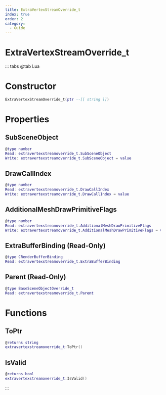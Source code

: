 ```yaml
---
title: ExtraVertexStreamOverride_t
index: true
order: 2
category:
  - Guide
---
```


# ExtraVertexStreamOverride_t

::: tabs
@tab Lua
# Constructor
```lua
ExtraVertexStreamOverride_t(ptr --[[ string ]])
```
# Properties
## SubSceneObject 
```lua
@type number
Read: extravertexstreamoverride_t.SubSceneObject
Write: extravertexstreamoverride_t.SubSceneObject = value
```
## DrawCallIndex 
```lua
@type number
Read: extravertexstreamoverride_t.DrawCallIndex
Write: extravertexstreamoverride_t.DrawCallIndex = value
```
## AdditionalMeshDrawPrimitiveFlags 
```lua
@type number
Read: extravertexstreamoverride_t.AdditionalMeshDrawPrimitiveFlags
Write: extravertexstreamoverride_t.AdditionalMeshDrawPrimitiveFlags = value
```
## ExtraBufferBinding (Read-Only)
```lua
@type CRenderBufferBinding
Read: extravertexstreamoverride_t.ExtraBufferBinding
```
## Parent (Read-Only)
```lua
@type BaseSceneObjectOverride_t
Read: extravertexstreamoverride_t.Parent
```
# Functions
## ToPtr
```lua
@returns string
extravertexstreamoverride_t:ToPtr()
```
## IsValid
```lua
@returns bool
extravertexstreamoverride_t:IsValid()
```

:::